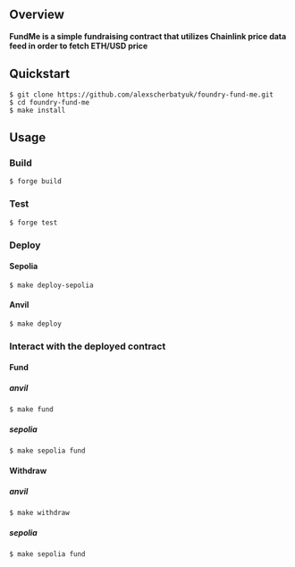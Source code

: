 ## Overview

**FundMe is a simple fundraising contract that utilizes Chainlink price data feed in order to fetch ETH/USD price**

## Quickstart
```shell
$ git clone https://github.com/alexscherbatyuk/foundry-fund-me.git
$ cd foundry-fund-me
$ make install
```

## Usage

### Build

```shell
$ forge build
```

### Test

```shell
$ forge test
```

### Deploy

#### Sepolia

```shell
$ make deploy-sepolia
```

#### Anvil

```shell
$ make deploy
```

### Interact with the deployed contract

#### Fund
##### anvil  
```shell
$ make fund
```
##### sepolia
```shell
$ make sepolia fund
```

#### Withdraw
##### anvil 
```shell
$ make withdraw
```

##### sepolia
```shell
$ make sepolia fund
```